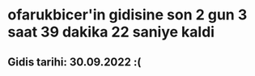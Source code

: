 # ofarukbicer'in gidisine son 2 gun 3 saat 39 dakika 22 saniye kaldi

## Gidis tarihi: 30.09.2022 :(